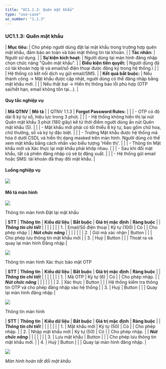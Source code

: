 ```yaml
---
title: "UC1.1.3: Quên mật khẩu"
type: "use-case"
uc_number: "1.1.3"
---
```


### UC1.1.3: Quên mật khẩu

| **Mục tiêu:** | Cho phép người dùng đặt lại mật khẩu trong trường hợp quên mật khẩu, đảm bảo an toàn và bảo mật thông tin tài khoản. |
| **Tác nhân:** | Người sử dụng. |
| **Sự kiện kích hoạt:** | Người dùng tại màn hình đăng nhập chọn chức năng "Quên mật khẩu". |
| **Điều kiện tiên quyết:** | Người dùng đã có tài khoản hợp lệ và email/số điện thoại được đăng ký trong hệ thống.\ |
|  | Hệ thống có kết nối dịch vụ gửi email/SMS. |
| **Kết quả bắt buộc:** | Nếu thành công → Mật khẩu được cập nhật, người dùng có thể đăng nhập bằng mật khẩu mới. |
|  | Nếu thất bại → Hiển thị thông báo lỗi phù hợp (OTP sai/hết hạn, email không tồn tại...). |

#### Quy tắc nghiệp vụ

| **Mã QTNV** | **Mô tả** |
| QTNV 1.1.3 | **Forgot Password Rules:** |
|  | - OTP có độ dài 6 ký tự số, hiệu lực trong 3 phút. |
|  | - Hệ thống không hiển thị lại nút Quên mật khẩu 3 phút (180 giây) kể từ thời điểm người dùng ấn nút Quên mật khẩu (5). |
|  | - Mật khẩu mới phải có tối thiểu 8 ký tự, bao gồm chữ hoa, chữ thường, số và ký tự đặc biệt. |
|  | - Trường Mật khẩu được hệ thống mã hóa ở dưới CSDL và hiển thị dạng masked trên màn hình. Người dùng có thể xem mật khẩu bằng cách nhấn vào biểu tượng \'Hiển thị\'. |
|  | - Thông tin Mật khẩu mới và Xác thực lại mật khẩu phải khớp nhau. |
|  | - Sau khi đổi mật khẩu, tất cả phiên đăng nhập cũ sẽ bị đăng xuất. |
|  | - Hệ thống gửi email hoặc SMS: tài khoản đã thay đổi mật khẩu. |

#### Luồng nghiệp vụ

![](media/image93.png)

#### Mô tả màn hình

![](media/image102.png)

Thông tin màn hình Đặt lại mật khẩu

| **STT** | **Thông tin** | **Kiểu dữ liệu** | **Bắt buộc** | **Giá trị mặc định** | **Ràng buộc** |
| ***Thông tin chi tiết*** |  |  |  |  |  |
| 1. | Email/Số điện thoại | Ký tự (100) | Có |  | Cho phép nhập |
| ***Nút chức năng*** |  |  |  |  |  |
| 2. | Gửi mã xác nhận | Button |  |  | Cho phép lưu thông tin mật khẩu mới |
| 3. | Huỷ | Button |  |  | Thoát ra và quay lại màn hình Đăng nhập |

![](media/image96.png)

Thông tin màn hình Xác thực bảo mật OTP

| **STT** | **Thông tin** | **Kiểu dữ liệu** | **Bắt buộc** | **Giá trị mặc định** | **Ràng buộc** |
| ***Thông tin chi tiết*** |  |  |  |  |  |
| 1. | Mã OTP | Ký tự (6) | Có |  | Cho phép nhập. |
| ***Nút chức năng*** |  |  |  |  |  |
| 2. | Xác thực | Button |  |  | Hệ thống kiểm tra thông tin OTP và cho phép đăng nhập vào hệ thống |
| 3. | Huỷ | Button |  |  | Quay lại màn hình đăng nhập |

![](media/image100.png)

Thông tin màn hình

| **STT** | **Thông tin** | **Kiểu dữ liệu** | **Bắt buộc** | **Giá trị mặc định** | **Ràng buộc** |
| ***Thông tin chi tiết*** |  |  |  |  |  |
| 1. | Mật khẩu mới | Ký tự (50) | Có |  | Cho phép nhập. |
| 2. | Nhập mật khẩu mới | Ký tự (50) | Có |  | Cho phép nhập. |
| ***Nút chức năng*** |  |  |  |  |  |
| 3. | Lưu mật khẩu | Button |  |  | Cho phép lưu thông tin mật khẩu mới. |
| 4. | Huỷ | Button |  |  | Quay lại màn hình đăng nhập. |

![](media/image101.png)

*Màn hình hoàn tất đổi mật khẩu*
